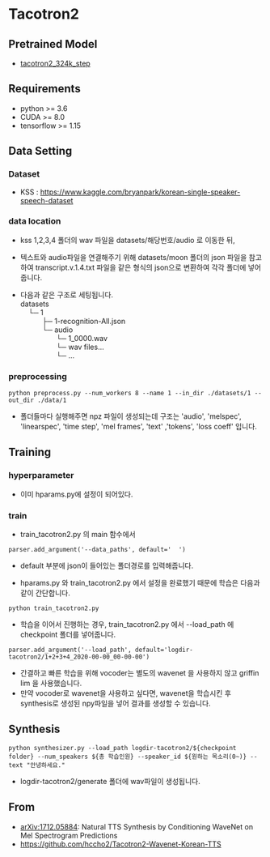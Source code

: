 # Tacotron2

## Pretrained Model

- [tacotron2_324k_step](https://drive.google.com/drive/folders/11WQAgyr8U6xf9oWSk7oSLxVdYFm4ur9j?usp=sharing)


## Requirements

- python >= 3.6
- CUDA >= 8.0
- tensorflow >= 1.15


## Data Setting
### Dataset
- KSS : https://www.kaggle.com/bryanpark/korean-single-speaker-speech-dataset

### data location
- kss 1,2,3,4 폴더의 wav 파일을 datasets/해당번호/audio 로 이동한 뒤, 
- 텍스트와 audio파일을 연결해주기 위해 datasets/moon 폴더의 json 파일을 참고하여 transcript.v.1.4.txt 파일을 같은 형식의 json으로 변환하여 각각 폴더에 넣어줍니다.

- 다음과 같은 구조로 세팅됩니다.  
datasets  
&nbsp;&nbsp;&nbsp;&nbsp;└─ 1  
&nbsp;&nbsp;&nbsp;&nbsp;&nbsp;&nbsp;&nbsp;&nbsp;&nbsp;&nbsp;&nbsp;├─ 1-recognition-All.json  
&nbsp;&nbsp;&nbsp;&nbsp;&nbsp;&nbsp;&nbsp;&nbsp;&nbsp;&nbsp;&nbsp;└─ audio  
&nbsp;&nbsp;&nbsp;&nbsp;&nbsp;&nbsp;&nbsp;&nbsp;&nbsp;&nbsp;&nbsp;&nbsp;&nbsp;&nbsp;&nbsp;&nbsp;&nbsp;&nbsp;└─ 1_0000.wav  
&nbsp;&nbsp;&nbsp;&nbsp;&nbsp;&nbsp;&nbsp;&nbsp;&nbsp;&nbsp;&nbsp;&nbsp;&nbsp;&nbsp;&nbsp;&nbsp;&nbsp;&nbsp;└─ wav files...  
&nbsp;&nbsp;&nbsp;&nbsp;&nbsp;&nbsp;&nbsp;&nbsp;&nbsp;&nbsp;&nbsp;&nbsp;&nbsp;&nbsp;&nbsp;&nbsp;&nbsp;&nbsp;└─ ...  

### preprocessing
```
python preprocess.py --num_workers 8 --name 1 --in_dir ./datasets/1 --out_dir ./data/1
```
- 폴더들마다 실행해주면 npz 파일이 생성되는데 구조는 'audio', 'melspec', 'linearspec', 'time step', 'mel frames', 'text' ,'tokens', 'loss coeff' 입니다.

## Training
### hyperparameter
- 이미 hparams.py에 설정이 되어있다.

### train
- train_tacotron2.py 의 main 함수에서
```
parser.add_argument('--data_paths', default='  ')
```
- default 부분에 json이 들어있는 폴더경로를 입력해줍니다.

- hparams.py 와 train_tacotron2.py 에서 설정을 완료했기 때문에 학습은 다음과 같이 간단합니다.
```
python train_tacotron2.py
```

- 학습을 이어서 진행하는 경우, train_tacotron2.py 에서 --load_path 에 checkpoint 폴더를 넣어줍니다.
```
parser.add_argument('--load_path', default='logdir-tacotron2/1+2+3+4_2020-00-00_00-00-00')
```

- 간결하고 빠른 학습을 위해 vocoder는 별도의 wavenet 을 사용하지 않고 griffin lim 을 사용했습니다.
- 만약 vocoder로 wavenet을 사용하고 싶다면, wavenet을 학습시킨 후 synthesis로 생성된 npy파일을 넣어 결과를 생성할 수 있습니다.

## Synthesis
```
python synthesizer.py --load_path logdir-tacotron2/${checkpoint folder} --num_speakers ${총 학습인원} --speaker_id ${원하는 목소리(0~)} --text "안녕하세요."
```
- logdir-tacotron2/generate 폴더에 wav파일이 생성됩니다.


## From
- [arXiv:1712.05884](https://arxiv.org/abs/1712.05884): Natural TTS Synthesis by Conditioning WaveNet on Mel Spectrogram Predictions
- https://github.com/hccho2/Tacotron2-Wavenet-Korean-TTS







